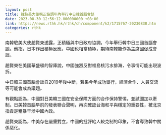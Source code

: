 ```yaml
---
layout: post
title: 韓駐美大使稱正協調年內舉行中日韓首腦會談
date: 2023-08-30 12:56:12.000000000 +08:00
link: https://news.rthk.hk/rthk/ch/component/k2/1715767-20230830.htm
categories: rthk
---
```


南韓駐美大使趙賢東透露，正積極與中日政府協調，今年舉行韓中日三國首腦會談。他指，日本作出積極反應，中國也相當積極，期待南韓能作為主席國促成會談。

趙賢東在美國華盛頓的智庫說，中國強烈反對福島核污水排海，令事情可能出現波折。

中日韓三國首腦會談自2019年後中斷，若果今年成功舉行，經濟合作、人員交流等可能會成為議題。

有觀點認為，中國對日美韓三國在安全保障方面的合作保持警惕，並試圖加以牽制。日美韓首腦早前的發表聯合聲明，再次確認台海和平與穩定的重要性，被北京指責是粗暴干涉中國內政。

趙賢東認為，中美存在嚴重對立，中國的批評給人較克制的印象，不會導致韓中關係惡化。
